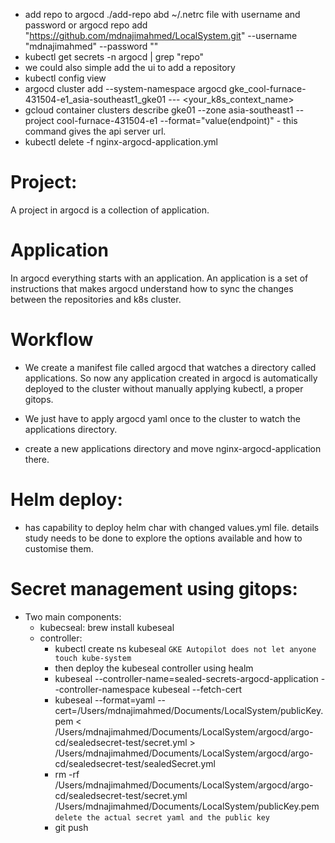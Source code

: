 - add repo to argocd
./add-repo abd ~/.netrc file with username and password or 
argocd repo add "https://github.com/mdnajimahmed/LocalSystem.git" --username "mdnajimahmed" --password  ""
- kubectl get secrets -n argocd | grep "repo"
- we could also simple add the ui to add a repository
- kubectl config view
- argocd cluster add --system-namespace argocd gke_cool-furnace-431504-e1_asia-southeast1_gke01  --- <your_k8s_context_name>
- gcloud container clusters describe gke01 --zone asia-southeast1  --project cool-furnace-431504-e1 --format="value(endpoint)" - this command gives the api server url.
- kubectl delete -f nginx-argocd-application.yml


# Project:
A project in argocd is a collection of application.

# Application
In argocd everything starts with an application. An application is a set of instructions that makes argocd understand how to sync the changes between the repositories and k8s cluster.

# Workflow
- We create a manifest file called argocd that watches a directory called applications. So now any application created in argocd is automatically deployed to the cluster without manually applying kubectl, a proper gitops. 
- We just have to apply argocd yaml once to the cluster to watch the applications directory.

- create a new applications directory and move nginx-argocd-application there.

# Helm deploy:
- has capability to deploy helm char with changed values.yml file. details study needs to be done to explore the options available and how to customise them. 

# Secret management using gitops:
- Two main components:
    - kubecseal: brew install kubeseal
    - controller: 
        - kubectl create ns kubeseal `GKE Autopilot does not let anyone touch kube-system`
        - then deploy the kubeseal controller using healm
        - kubeseal --controller-name=sealed-secrets-argocd-application --controller-namespace kubeseal --fetch-cert
        - kubeseal --format=yaml --cert=/Users/mdnajimahmed/Documents/LocalSystem/publicKey.pem < /Users/mdnajimahmed/Documents/LocalSystem/argocd/argo-cd/sealedsecret-test/secret.yml > /Users/mdnajimahmed/Documents/LocalSystem/argocd/argo-cd/sealedsecret-test/sealedSecret.yml
        - rm -rf  /Users/mdnajimahmed/Documents/LocalSystem/argocd/argo-cd/sealedsecret-test/secret.yml  /Users/mdnajimahmed/Documents/LocalSystem/publicKey.pem `delete the actual secret yaml and the public key`
        - git push
